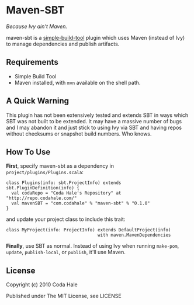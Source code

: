 Maven-SBT
=========

*Because Ivy ain't Maven.*

maven-sbt is a [simple-build-tool](http://code.google.com/p/simple-build-tool/) plugin which uses Maven (instead of Ivy) to manage dependencies and publish artifacts.


Requirements
------------

* Simple Build Tool
* Maven installed, with `mvn` available on the shell path.


A Quick Warning
---------------

This plugin has not been extensively tested and extends SBT in ways which SBT was not built to be extended. It may have a massive number of bugs and I may abandon it and just stick to using Ivy via SBT and having repos without checksums or snapshot build numbers. Who knows.


How To Use
----------

**First**, specify maven-sbt as a dependency in `project/plugins/Plugins.scala`:

    class Plugins(info: sbt.ProjectInfo) extends sbt.PluginDefinition(info) {
      val codaRepo = "Coda Hale's Repository" at "http://repo.codahale.com/"
      val mavenSBT = "com.codahale" % "maven-sbt" % "0.1.0"
    }

and update your project class to include this trait:
    
    class MyProject(info: ProjectInfo) extends DefaultProject(info)
                                       with maven.MavenDependencies

**Finally**, use SBT as normal. Instead of using Ivy when running `make-pom`, `update`, `publish-local`, or `publish`, it'll use Maven.


License
-------

Copyright (c) 2010 Coda Hale

Published under The MIT License, see LICENSE